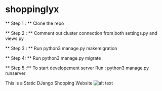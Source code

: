 # shoppinglyx
** Step 1 : ** Clone the repo

** Step 2 : ** Comment out cluster connection from both settings.py and views.py

** Step 3 : ** Run python3 manage.py makemigration <app-name>

** Step 4: ** Run python3 manage.py migrate

** Step 5 :**  To start developement server Run : python3 manage.py runserver

This is a Static DJango Shopping Website 
![alt text](https://github.com/geekyshow1/shoppinglyx/blob/main/Screenshots/Home.jpeg)
